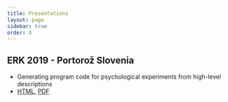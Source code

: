 ```yaml
---
title: Presentations
layout: page
sidebar: true
order: 4
---
```


## ERK 2019 - Portorož Slovenia
   - Generating program code for psychological experiments from high-level descriptions
   - [HTML](ERK-2019.html), [PDF](ERK-2019.pdf)
